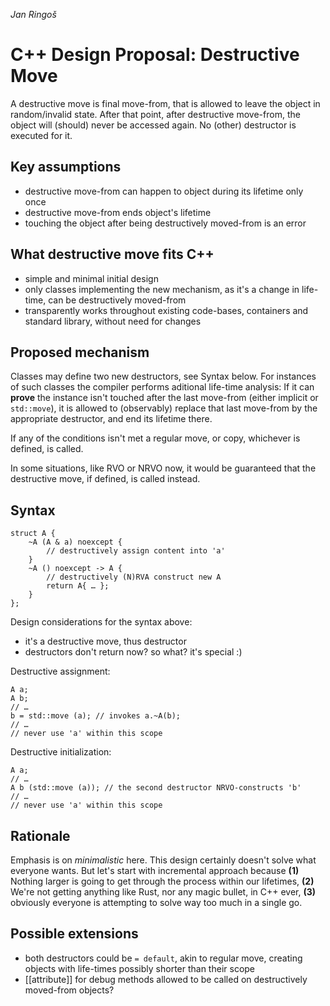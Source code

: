 ﻿*Jan Ringoš*
# C++ Design Proposal: Destructive Move

A destructive move is final move-from, that is allowed to leave the object in random/invalid state.
After that point, after destructive move-from, the object will (should) never be accessed again.
No (other) destructor is executed for it.

## Key assumptions

* destructive move-from can happen to object during its lifetime only once
* destructive move-from ends object's lifetime
* touching the object after being destructively moved-from is an error

## What destructive move fits C++

* simple and minimal initial design
* only classes implementing the new mechanism, as it's a change in life-time, can be destructively moved-from
* transparently works throughout existing code-bases, containers and standard library, without need for changes

## Proposed mechanism

Classes may define two new destructors, see Syntax below.
For instances of such classes the compiler performs aditional life-time analysis:
If it can **prove** the instance isn't touched after the last move-from (either implicit or `std::move`),
it is allowed to (observably) replace that last move-from by the appropriate destructor,
and end its lifetime there.

If any of the conditions isn't met a regular move, or copy, whichever is defined, is called.

In some situations, like RVO or NRVO now, it would be guaranteed that the destructive move, if defined, is called instead.

## Syntax

    struct A {
        ~A (A & a) noexcept {
            // destructively assign content into 'a'
        }
        ~A () noexcept -> A {
            // destructively (N)RVA construct new A
            return A{ … };
        }
    };

Design considerations for the syntax above:

* it's a destructive move, thus destructor
* destructors don't return now? so what? it's special :)

Destructive assignment:

    A a;
    A b;
    // …
    b = std::move (a); // invokes a.~A(b);
    // …
    // never use 'a' within this scope

Destructive initialization:

    A a;
    // …
    A b (std::move (a)); // the second destructor NRVO-constructs 'b'
    // …
    // never use 'a' within this scope

## Rationale

Emphasis is on *minimalistic* here. This design certainly doesn't solve what everyone wants.
But let's start with incremental approach because
**(1)** Nothing larger is going to get through the process within our lifetimes,
**(2)** We're not getting anything like Rust, nor any magic bullet, in C++ ever,
**(3)** obviously everyone is attempting to solve way too much in a single go.

## Possible extensions
* both destructors could be `= default`, akin to regular move, creating objects with life-times possibly shorter than their scope
* [[attribute]] for debug methods allowed to be called on destructively moved-from objects?

